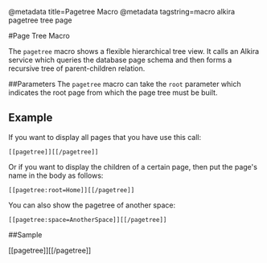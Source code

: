 @metadata title=Pagetree Macro
@metadata tagstring=macro alkira pagetree tree page

#Page Tree Macro

The `pagetree` macro shows a flexible hierarchical tree view.
It calls an Alkira service which queries the database page schema and then forms a recursive tree of parent-children relation.


##Parameters
The `pagetree` macro can take the `root` parameter which indicates the root page from which the page tree must be built.


## Example

If you want to display all pages that you have use this call:
    
    [[pagetree]][[/pagetree]]


Or if you want to display the children of a certain page, then put the page's name in the body as follows:
    
    [[pagetree:root=Home]][[/pagetree]]
    
You can also show the pagetree of another space:

    [[pagetree:space=AnotherSpace]][[/pagetree]]    

##Sample

[[pagetree]][[/pagetree]]


